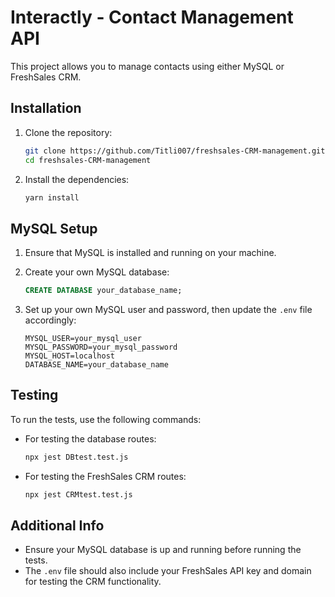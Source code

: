 
# Interactly - Contact Management API

This project allows you to manage contacts using either MySQL or FreshSales CRM.

## Installation

1. Clone the repository:
    ```bash
    git clone https://github.com/Titli007/freshsales-CRM-management.git
    cd freshsales-CRM-management

    ```

2. Install the dependencies:
    ```bash
    yarn install
    ```

## MySQL Setup

1. Ensure that MySQL is installed and running on your machine.
2. Create your own MySQL database:
    ```sql
    CREATE DATABASE your_database_name;
    ```

3. Set up your own MySQL user and password, then update the `.env` file accordingly:
    ```
    MYSQL_USER=your_mysql_user
    MYSQL_PASSWORD=your_mysql_password
    MYSQL_HOST=localhost
    DATABASE_NAME=your_database_name
    ```

## Testing

To run the tests, use the following commands:

- For testing the database routes:
    ```bash
    npx jest DBtest.test.js
    ```

- For testing the FreshSales CRM routes:
    ```bash
    npx jest CRMtest.test.js
    ```

## Additional Info

- Ensure your MySQL database is up and running before running the tests.
- The `.env` file should also include your FreshSales API key and domain for testing the CRM functionality.


